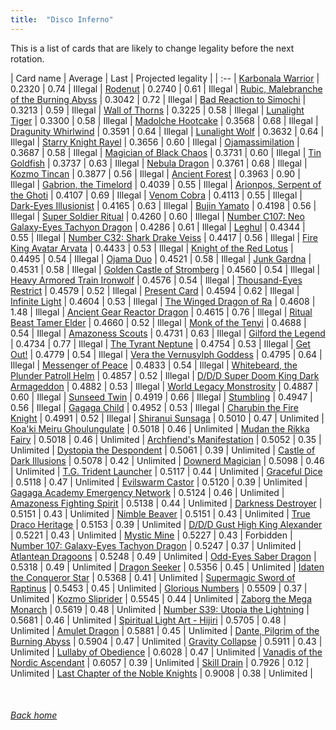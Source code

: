 ```yaml
---
title:  "Disco Inferno"
---
```


This is a list of cards that are likely to change legality before the next rotation.

| Card name | Average | Last | Projected legality |
| :-- |
[Karbonala Warrior](https://db.ygoprodeck.com/card/?search=Karbonala%20Warrior) | 0.2320 | 0.74 | Illegal |
[Rodenut](https://db.ygoprodeck.com/card/?search=Rodenut) | 0.2740 | 0.61 | Illegal |
[Rubic, Malebranche of the Burning Abyss](https://db.ygoprodeck.com/card/?search=Rubic,%20Malebranche%20of%20the%20Burning%20Abyss) | 0.3042 | 0.72 | Illegal |
[Bad Reaction to Simochi](https://db.ygoprodeck.com/card/?search=Bad%20Reaction%20to%20Simochi) | 0.3213 | 0.59 | Illegal |
[Wall of Thorns](https://db.ygoprodeck.com/card/?search=Wall%20of%20Thorns) | 0.3225 | 0.58 | Illegal |
[Lunalight Tiger](https://db.ygoprodeck.com/card/?search=Lunalight%20Tiger) | 0.3300 | 0.58 | Illegal |
[Madolche Hootcake](https://db.ygoprodeck.com/card/?search=Madolche%20Hootcake) | 0.3568 | 0.68 | Illegal |
[Dragunity Whirlwind](https://db.ygoprodeck.com/card/?search=Dragunity%20Whirlwind) | 0.3591 | 0.64 | Illegal |
[Lunalight Wolf](https://db.ygoprodeck.com/card/?search=Lunalight%20Wolf) | 0.3632 | 0.64 | Illegal |
[Starry Knight Rayel](https://db.ygoprodeck.com/card/?search=Starry%20Knight%20Rayel) | 0.3656 | 0.60 | Illegal |
[Ojamassimilation](https://db.ygoprodeck.com/card/?search=Ojamassimilation) | 0.3687 | 0.58 | Illegal |
[Magician of Black Chaos](https://db.ygoprodeck.com/card/?search=Magician%20of%20Black%20Chaos) | 0.3731 | 0.60 | Illegal |
[Tin Goldfish](https://db.ygoprodeck.com/card/?search=Tin%20Goldfish) | 0.3737 | 0.63 | Illegal |
[Nebula Dragon](https://db.ygoprodeck.com/card/?search=Nebula%20Dragon) | 0.3761 | 0.68 | Illegal |
[Kozmo Tincan](https://db.ygoprodeck.com/card/?search=Kozmo%20Tincan) | 0.3877 | 0.56 | Illegal |
[Ancient Forest](https://db.ygoprodeck.com/card/?search=Ancient%20Forest) | 0.3963 | 0.90 | Illegal |
[Gabrion, the Timelord](https://db.ygoprodeck.com/card/?search=Gabrion,%20the%20Timelord) | 0.4039 | 0.55 | Illegal |
[Arionpos, Serpent of the Ghoti](https://db.ygoprodeck.com/card/?search=Arionpos,%20Serpent%20of%20the%20Ghoti) | 0.4107 | 0.69 | Illegal |
[Venom Cobra](https://db.ygoprodeck.com/card/?search=Venom%20Cobra) | 0.4113 | 0.55 | Illegal |
[Dark-Eyes Illusionist](https://db.ygoprodeck.com/card/?search=Dark-Eyes%20Illusionist) | 0.4165 | 0.63 | Illegal |
[Bujin Yamato](https://db.ygoprodeck.com/card/?search=Bujin%20Yamato) | 0.4198 | 0.56 | Illegal |
[Super Soldier Ritual](https://db.ygoprodeck.com/card/?search=Super%20Soldier%20Ritual) | 0.4260 | 0.60 | Illegal |
[Number C107: Neo Galaxy-Eyes Tachyon Dragon](https://db.ygoprodeck.com/card/?search=Number%20C107:%20Neo%20Galaxy-Eyes%20Tachyon%20Dragon) | 0.4286 | 0.61 | Illegal |
[Leghul](https://db.ygoprodeck.com/card/?search=Leghul) | 0.4344 | 0.55 | Illegal |
[Number C32: Shark Drake Veiss](https://db.ygoprodeck.com/card/?search=Number%20C32:%20Shark%20Drake%20Veiss) | 0.4417 | 0.56 | Illegal |
[Fire King Avatar Arvata](https://db.ygoprodeck.com/card/?search=Fire%20King%20Avatar%20Arvata) | 0.4433 | 0.53 | Illegal |
[Knight of the Red Lotus](https://db.ygoprodeck.com/card/?search=Knight%20of%20the%20Red%20Lotus) | 0.4495 | 0.54 | Illegal |
[Ojama Duo](https://db.ygoprodeck.com/card/?search=Ojama%20Duo) | 0.4521 | 0.58 | Illegal |
[Junk Gardna](https://db.ygoprodeck.com/card/?search=Junk%20Gardna) | 0.4531 | 0.58 | Illegal |
[Golden Castle of Stromberg](https://db.ygoprodeck.com/card/?search=Golden%20Castle%20of%20Stromberg) | 0.4560 | 0.54 | Illegal |
[Heavy Armored Train Ironwolf](https://db.ygoprodeck.com/card/?search=Heavy%20Armored%20Train%20Ironwolf) | 0.4576 | 0.54 | Illegal |
[Thousand-Eyes Restrict](https://db.ygoprodeck.com/card/?search=Thousand-Eyes%20Restrict) | 0.4579 | 0.52 | Illegal |
[Present Card](https://db.ygoprodeck.com/card/?search=Present%20Card) | 0.4594 | 0.62 | Illegal |
[Infinite Light](https://db.ygoprodeck.com/card/?search=Infinite%20Light) | 0.4604 | 0.53 | Illegal |
[The Winged Dragon of Ra](https://db.ygoprodeck.com/card/?search=The%20Winged%20Dragon%20of%20Ra) | 0.4608 | 1.48 | Illegal |
[Ancient Gear Reactor Dragon](https://db.ygoprodeck.com/card/?search=Ancient%20Gear%20Reactor%20Dragon) | 0.4615 | 0.76 | Illegal |
[Ritual Beast Tamer Elder](https://db.ygoprodeck.com/card/?search=Ritual%20Beast%20Tamer%20Elder) | 0.4660 | 0.52 | Illegal |
[Monk of the Tenyi](https://db.ygoprodeck.com/card/?search=Monk%20of%20the%20Tenyi) | 0.4688 | 0.54 | Illegal |
[Amazoness Scouts](https://db.ygoprodeck.com/card/?search=Amazoness%20Scouts) | 0.4731 | 0.63 | Illegal |
[Gilford the Legend](https://db.ygoprodeck.com/card/?search=Gilford%20the%20Legend) | 0.4734 | 0.77 | Illegal |
[The Tyrant Neptune](https://db.ygoprodeck.com/card/?search=The%20Tyrant%20Neptune) | 0.4754 | 0.53 | Illegal |
[Get Out!](https://db.ygoprodeck.com/card/?search=Get%20Out!) | 0.4779 | 0.54 | Illegal |
[Vera the Vernusylph Goddess](https://db.ygoprodeck.com/card/?search=Vera%20the%20Vernusylph%20Goddess) | 0.4795 | 0.64 | Illegal |
[Messenger of Peace](https://db.ygoprodeck.com/card/?search=Messenger%20of%20Peace) | 0.4833 | 0.54 | Illegal |
[Whitebeard, the Plunder Patroll Helm](https://db.ygoprodeck.com/card/?search=Whitebeard,%20the%20Plunder%20Patroll%20Helm) | 0.4857 | 0.52 | Illegal |
[D/D/D Super Doom King Dark Armageddon](https://db.ygoprodeck.com/card/?search=D/D/D%20Super%20Doom%20King%20Dark%20Armageddon) | 0.4882 | 0.53 | Illegal |
[World Legacy Monstrosity](https://db.ygoprodeck.com/card/?search=World%20Legacy%20Monstrosity) | 0.4887 | 0.60 | Illegal |
[Sunseed Twin](https://db.ygoprodeck.com/card/?search=Sunseed%20Twin) | 0.4919 | 0.66 | Illegal |
[Stumbling](https://db.ygoprodeck.com/card/?search=Stumbling) | 0.4947 | 0.56 | Illegal |
[Gagaga Child](https://db.ygoprodeck.com/card/?search=Gagaga%20Child) | 0.4952 | 0.53 | Illegal |
[Charubin the Fire Knight](https://db.ygoprodeck.com/card/?search=Charubin%20the%20Fire%20Knight) | 0.4991 | 0.52 | Illegal |
[Shiranui Sunsaga](https://db.ygoprodeck.com/card/?search=Shiranui%20Sunsaga) | 0.5010 | 0.47 | Unlimited |
[Koa'ki Meiru Ghoulungulate](https://db.ygoprodeck.com/card/?search=Koa'ki%20Meiru%20Ghoulungulate) | 0.5018 | 0.46 | Unlimited |
[Mudan the Rikka Fairy](https://db.ygoprodeck.com/card/?search=Mudan%20the%20Rikka%20Fairy) | 0.5018 | 0.46 | Unlimited |
[Archfiend's Manifestation](https://db.ygoprodeck.com/card/?search=Archfiend's%20Manifestation) | 0.5052 | 0.35 | Unlimited |
[Dystopia the Despondent](https://db.ygoprodeck.com/card/?search=Dystopia%20the%20Despondent) | 0.5061 | 0.39 | Unlimited |
[Castle of Dark Illusions](https://db.ygoprodeck.com/card/?search=Castle%20of%20Dark%20Illusions) | 0.5078 | 0.42 | Unlimited |
[Downerd Magician](https://db.ygoprodeck.com/card/?search=Downerd%20Magician) | 0.5098 | 0.46 | Unlimited |
[T.G. Trident Launcher](https://db.ygoprodeck.com/card/?search=T.G.%20Trident%20Launcher) | 0.5117 | 0.44 | Unlimited |
[Graceful Dice](https://db.ygoprodeck.com/card/?search=Graceful%20Dice) | 0.5118 | 0.47 | Unlimited |
[Evilswarm Castor](https://db.ygoprodeck.com/card/?search=Evilswarm%20Castor) | 0.5120 | 0.39 | Unlimited |
[Gagaga Academy Emergency Network](https://db.ygoprodeck.com/card/?search=Gagaga%20Academy%20Emergency%20Network) | 0.5124 | 0.46 | Unlimited |
[Amazoness Fighting Spirit](https://db.ygoprodeck.com/card/?search=Amazoness%20Fighting%20Spirit) | 0.5138 | 0.44 | Unlimited |
[Darkness Destroyer](https://db.ygoprodeck.com/card/?search=Darkness%20Destroyer) | 0.5151 | 0.43 | Unlimited |
[Nimble Beaver](https://db.ygoprodeck.com/card/?search=Nimble%20Beaver) | 0.5151 | 0.43 | Unlimited |
[True Draco Heritage](https://db.ygoprodeck.com/card/?search=True%20Draco%20Heritage) | 0.5153 | 0.39 | Unlimited |
[D/D/D Gust High King Alexander](https://db.ygoprodeck.com/card/?search=D/D/D%20Gust%20High%20King%20Alexander) | 0.5221 | 0.43 | Unlimited |
[Mystic Mine](https://db.ygoprodeck.com/card/?search=Mystic%20Mine) | 0.5227 | 0.43 | Forbidden |
[Number 107: Galaxy-Eyes Tachyon Dragon](https://db.ygoprodeck.com/card/?search=Number%20107:%20Galaxy-Eyes%20Tachyon%20Dragon) | 0.5247 | 0.37 | Unlimited |
[Atlantean Dragoons](https://db.ygoprodeck.com/card/?search=Atlantean%20Dragoons) | 0.5248 | 0.49 | Unlimited |
[Odd-Eyes Saber Dragon](https://db.ygoprodeck.com/card/?search=Odd-Eyes%20Saber%20Dragon) | 0.5318 | 0.49 | Unlimited |
[Dragon Seeker](https://db.ygoprodeck.com/card/?search=Dragon%20Seeker) | 0.5356 | 0.45 | Unlimited |
[Idaten the Conqueror Star](https://db.ygoprodeck.com/card/?search=Idaten%20the%20Conqueror%20Star) | 0.5368 | 0.41 | Unlimited |
[Supermagic Sword of Raptinus](https://db.ygoprodeck.com/card/?search=Supermagic%20Sword%20of%20Raptinus) | 0.5453 | 0.45 | Unlimited |
[Glorious Numbers](https://db.ygoprodeck.com/card/?search=Glorious%20Numbers) | 0.5509 | 0.37 | Unlimited |
[Kozmo Sliprider](https://db.ygoprodeck.com/card/?search=Kozmo%20Sliprider) | 0.5545 | 0.44 | Unlimited |
[Zaborg the Mega Monarch](https://db.ygoprodeck.com/card/?search=Zaborg%20the%20Mega%20Monarch) | 0.5619 | 0.48 | Unlimited |
[Number S39: Utopia the Lightning](https://db.ygoprodeck.com/card/?search=Number%20S39:%20Utopia%20the%20Lightning) | 0.5681 | 0.46 | Unlimited |
[Spiritual Light Art - Hijiri](https://db.ygoprodeck.com/card/?search=Spiritual%20Light%20Art%20-%20Hijiri) | 0.5705 | 0.48 | Unlimited |
[Amulet Dragon](https://db.ygoprodeck.com/card/?search=Amulet%20Dragon) | 0.5881 | 0.45 | Unlimited |
[Dante, Pilgrim of the Burning Abyss](https://db.ygoprodeck.com/card/?search=Dante,%20Pilgrim%20of%20the%20Burning%20Abyss) | 0.5904 | 0.47 | Unlimited |
[Gravity Collapse](https://db.ygoprodeck.com/card/?search=Gravity%20Collapse) | 0.5911 | 0.43 | Unlimited |
[Lullaby of Obedience](https://db.ygoprodeck.com/card/?search=Lullaby%20of%20Obedience) | 0.6028 | 0.47 | Unlimited |
[Vanadis of the Nordic Ascendant](https://db.ygoprodeck.com/card/?search=Vanadis%20of%20the%20Nordic%20Ascendant) | 0.6057 | 0.39 | Unlimited |
[Skill Drain](https://db.ygoprodeck.com/card/?search=Skill%20Drain) | 0.7926 | 0.12 | Unlimited |
[Last Chapter of the Noble Knights](https://db.ygoprodeck.com/card/?search=Last%20Chapter%20of%20the%20Noble%20Knights) | 0.9008 | 0.38 | Unlimited |

<br>

###### [Back home](index)